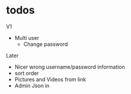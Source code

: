 
# todos

V1

* Multi user
    * Change password

Later
* Nicer wrong username/password information
* sort order
* Pictures and Videos from link
* Admin Json in